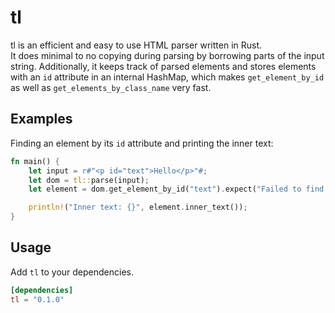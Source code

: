 # tl
tl is an efficient and easy to use HTML parser written in Rust.<br />
It does minimal to no copying during parsing by borrowing parts of the input string.
Additionally, it keeps track of parsed elements and stores elements with an `id` attribute
in an internal HashMap, which makes `get_element_by_id` as well as `get_elements_by_class_name` very fast.

## Examples
Finding an element by its `id` attribute and printing the inner text:
```rust
fn main() {
    let input = r#"<p id="text">Hello</p>"#;
    let dom = tl::parse(input);
    let element = dom.get_element_by_id("text").expect("Failed to find element");

    println!("Inner text: {}", element.inner_text());
}
```

## Usage
Add `tl` to your dependencies.
```toml
[dependencies]
tl = "0.1.0"
```

